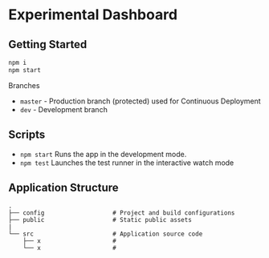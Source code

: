 # Experimental Dashboard


## Getting Started


```sh
npm i
npm start
```

Branches
- `master` - Production branch (protected) used for Continuous Deployment
- `dev` - Development branch


## Scripts

- `npm start` Runs the app in the development mode.
- `npm test` Launches the test runner in the interactive watch mode


## Application Structure

```
.
├── config                   # Project and build configurations
├── public                   # Static public assets
|
└── src                      # Application source code
    ├── x                    # 
    └── x                    # 
```